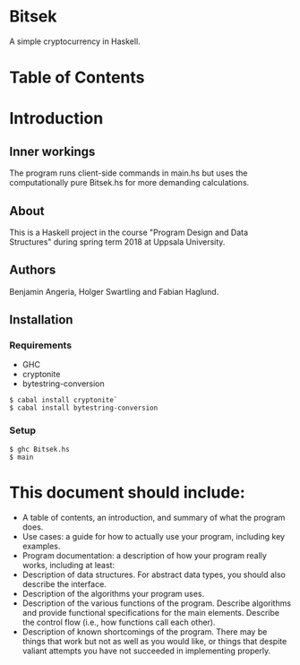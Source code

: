 # Bitsek

A simple cryptocurrency in Haskell.

# Table of Contents

# Introduction

## Inner workings
The program runs client-side commands in main.hs but uses the computationally pure Bitsek.hs for more demanding calculations.


## About
This is a Haskell project in the course "Program Design and Data Structures" during spring term 2018 at Uppsala University.

## Authors 
Benjamin Angeria, Holger Swartling and Fabian Haglund.

## Installation

### Requirements
* GHC
* cryptonite
* bytestring-conversion

```
$ cabal install cryptonite`
$ cabal install bytestring-conversion
```

### Setup

```
$ ghc Bitsek.hs
$ main
```


# This document should include:
- A table of contents, an introduction, and summary of what the program does.
- Use cases: a guide for how to actually use your program, including key examples.
- Program documentation: a description of how your program really works, including at least:
- Description of data structures. For abstract data types, you should also describe the interface.
- Description of the algorithms your program uses.
- Description of the various functions of the program. Describe algorithms and provide functional specifications for the main elements. Describe the control flow (i.e., how functions call each other).
- Description of known shortcomings of the program. There may be things that work but not as well as you would like, or things that despite valiant attempts you have not succeeded in implementing properly.
